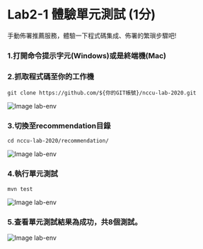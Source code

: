 
# Lab2-1 體驗單元測試 (1分)
手動佈署推薦服務，體驗一下程式碼集成、佈署的繁瑣步驟吧!  
### 1.打開命令提示字元(Windows)或是終端機(Mac)

### 2.抓取程式碼至你的工作機 
```
git clone https://github.com/${你的GIT帳號}/nccu-lab-2020.git
```
![Image lab-env](https://raw.githubusercontent.com/j3ffk3/nccu-lab-2020/main/imgs/lab2-1-1.PNG)

### 3.切換至recommendation目錄  
```
cd nccu-lab-2020/recommendation/
```
![Image lab-env](https://raw.githubusercontent.com/j3ffk3/nccu-lab-2020/main/imgs/lab2-1-2.PNG)

### 4.執行單元測試
```
mvn test
```
![Image lab-env](https://raw.githubusercontent.com/j3ffk3/nccu-lab-2020/main/imgs/lab2-1-3.PNG)

### 5.查看單元測試結果為成功，共8個測試。
![Image lab-env](https://raw.githubusercontent.com/j3ffk3/nccu-lab-2020/main/imgs/lab2-1-4.PNG)
